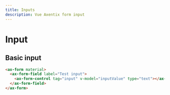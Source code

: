 ```yaml
---
title: Inputs
description: Vue Axentix form input
---
```


# Input

## Basic input

<template>
  <ax-form material>
    <ax-form-field label="Test input">
      <ax-form-control tag="input" v-model="inputValue" type="text"></ax-form-control>
    </ax-form-field>
  </ax-form>
</template>

```html
<ax-form material>
  <ax-form-field label="Test input">
    <ax-form-control tag="input" v-model="inputValue" type="text"></ax-form-control>
  </ax-form-field>
</ax-form>
```

<script>
  export default {
    data() {
      return {
        inputValue: '',
      }
    }
  }
</script>
